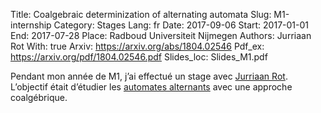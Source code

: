 Title: Coalgebraic determinization of alternating automata
Slug: M1-internship
Category: Stages
Lang: fr
Date: 2017-09-06
Start: 2017-01-01
End: 2017-07-28
Place: Radboud Universiteit Nijmegen
Authors: Jurriaan Rot
With: true
Arxiv: https://arxiv.org/abs/1804.02546
Pdf_ex: https://arxiv.org/pdf/1804.02546.pdf
Slides_loc: Slides_M1.pdf

Pendant mon année de M1, j’ai effectué un stage avec [Jurriaan Rot](http://jurriaan.me/).
L’objectif était d’étudier les [automates alternants](https://fr.wikipedia.org/wiki/Automate_fini_alternant) avec une approche coalgébrique.